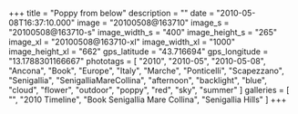 +++
title = "Poppy from below"
description = ""
date = "2010-05-08T16:37:10.000"
image = "20100508@163710"
image_s = "20100508@163710-s"
image_width_s = "400"
image_height_s = "265"
image_xl = "20100508@163710-xl"
image_width_xl = "1000"
image_height_xl = "662"
gps_latitude = "43.716694"
gps_longitude = "13.1788301166667"
phototags = [ "2010", "2010-05", "2010-05-08", "Ancona", "Book", "Europe", "Italy", "Marche", "Ponticelli", "Scapezzano", "Senigallia", "SenigalliaMareCollina", "afternoon", "backlight", "blue", "cloud", "flower", "outdoor", "poppy", "red", "sky", "summer" ]
galleries = [ "", "2010 Timeline", "Book Senigallia Mare Collina", "Senigallia Hills" ]
+++
